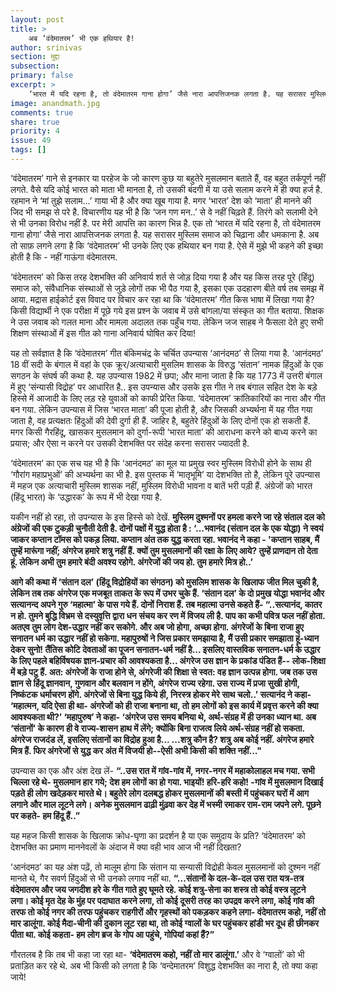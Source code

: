 ```yaml
---
layout: post
title: >
    अब ‘वंदेमातरम’ भी एक हथियार है!
author: srinivas
section: मुद्दा
subsection:
primary: false
excerpt: >
    ‘भारत में यदि रहना है, तो वंदेमातरम गाना होगा’ जैसे नारा आपत्तिजनक लगता है. यह सरासर मुस्लिम समाज को चिढ़ाना और धमकाना है. अब तो साफ़ लगने लगा है कि ‘वंदेमातरम’ भी उनके लिए एक हथियार बन गया है. ऐसे में मुझे भी कहने की इच्छा होती है कि - नहीं गाऊंगा वंदेमातरम.
image: anandmath.jpg
comments: true
share: true
priority: 4
issue: 49
tags: []
---
```


‘वंदेमातरम’ गाने से इनकार या परहेज के जो कारण कुछ या बहुतेरे मुसलमान बताते हैं, वह बहुत तर्कपूर्ण नहीं लगते. वैसे यदि कोई भारत को माता भी मानता है, तो उसकी बंदगी में या उसे सलाम करने में ही क्या हर्ज है. रहमान ने ‘मां तुझे सलाम...’ गाया भी है और क्या खूब गाया है. मगर ‘भारत’ देश को ‘माता’ ही मानने की जिद भी समझ से परे है. विचारणीय यह भी है कि ‘जन गण  मन..’ से वे नहीं चिढ़ते हैं. तिरंगे को सलामी देने से भी उनका विरोध नहीं है. पर मेरी आपत्ति का कारण भिन्न है. एक तो ‘भारत में यदि रहना है, तो वंदेमातरम गाना होगा’ जैसे नारा आपत्तिजनक लगता है. यह सरासर मुस्लिम समाज को चिढ़ाना और धमकाना है. अब तो साफ़ लगने लगा है कि ‘वंदेमातरम’ भी उनके लिए एक हथियार बन गया है. ऐसे में मुझे भी कहने की इच्छा होती है कि - नहीं गाऊंगा वंदेमातरम.

‘वंदेमातरम’ को किस तरह देशभक्ति की अनिवार्य शर्त से जोड़ दिया गया है और यह किस तरह पूरे (हिंदू) समाज को, संवैधानिक संस्थाओं से जुड़े लोगों तक भी पैठ गया है, इसका एक उदहारण बीते वर्ष तब समझ में आया. मद्रास हाईकोर्ट इस विवाद पर विचार कर रहा था कि ‘वंदेमातरम’ गीत किस भाषा में लिखा गया है? किसी विद्यार्थी ने एक परीक्षा में पूछे गये इस प्रश्न के जवाब में उसे बांगला/या संस्कृत का गीत बताया. शिक्षक ने उस जवाब को गलत माना और मामला अदालत तक पहुँच गया. लेकिन जज साहब ने फैसला देते हुए सभी शिक्षण संस्थाओं में इस गीत को गाना अनिवार्य घोषित कर दिया!

यह तो सर्वज्ञात है कि ‘वंदेमातरम’ गीत बंकिमचंद्र के चर्चित उपन्यास ‘आनंदमठ’ से लिया गया है. ‘आनंदमठ’ 18 वीं सदी के बंगाल में वहां के एक क्रूर/अत्याचारी मुसलिम शासक के विरुद्ध ‘संतान’ नामक हिंदुओं के एक सगठन के संघर्ष की कथा है. यह उपन्यास  1982 में छपा; और माना जाता है कि यह  1773 में उत्तरी बंगाल में हुए ‘संन्यासी विद्रोह’ पर आधारित है.. इस उपन्यास और उसके इस गीत ने तब बंगाल सहित देश के बड़े हिस्से में आजादी के लिए लड़ रहे युवाओं को काफी प्रेरित किया. ‘वंदेमातरम’ क्रांतिकारियों का नारा और गीत बन गया. लेकिन उपन्यास में जिस ‘भारत माता’ की पूजा होती है, और जिसकी अभ्यर्थना में यह गीत गया जाता है, वह प्रत्यक्षतः हिंदुओं की देवी दुर्गा ही हैं. जाहिर है, बहुतेरे हिंदुओं के लिए दोनों एक हो सकती हैं.  मगर किसी गैरहिंदू, खासकर मुसलमान को दुर्गा-रूपी ‘भारत माता’ की आराधना करने को बाध्य करने का प्रयास; और ऐसा न करने पर उसकी देशभक्ति पर संदेह करना सरासर ज्यादती है.

‘वंदेमातरम’ का एक सच यह भी है कि ‘आनंदमठ’ का मूल या प्रमुख स्वर मुस्लिम विरोधी होने के साथ ही ‘गौरांग महाप्रभुओं’ की अभ्यर्थना का भी है. इस पुस्तक में ‘मातृभूमि’ या देशभक्ति तो है, लेकिन पूरे उपन्यास में महज एक अत्याचारी  मुस्लिम शासक नहीं,  मुस्लिम विरोधी भावना व बातें भरी पड़ी हैं. अंग्रेजों को भारत (हिंदू भारत) के ‘उद्धारक’ के रूप में भी देखा गया है.

यकीन नहीं हो रहा, तो उपन्यास के इस हिस्से को देखें. **मुस्लिम दुश्मनों पर हमला करने जा रहे संताल दल को अंग्रेजों की एक टुकड़ी चुनौती देती है. दोनों पक्षों में युद्ध होता है :  ‘...भवानंद (संतान दल के एक योद्धा) ने स्वयं जाकर कप्तान टॉमस को पकड़ लिया. कप्तान अंत तक युद्ध करता रहा. भवानंद ने कहा - 'कप्तान साहब, मैं तुम्हें मारूंगा नहीं; अंगरेज हमारे शत्रु नहीं हैं. क्यों तुम मुसलमानों की रक्षा के लिए आये? तुम्हें प्राणदान तो देता हूं. लेकिन अभी तुम हमारे बंदी अवश्य रहोगे. अंगरेजों की जय हो. तुम हमारे मित्र हो..’**

**आगे की कथा में ‘संतान दल’ (हिंदू विद्रोहियों का संगठन) को मुसलिम शासक के खिलाफ जीत मिल चुकी है, लेकिन तब तक अंगरेज एक मजबूत ताकत के रूप में उभर चुके हैं. ‘संतान दल’ के दो प्रमुख योद्धा भवानंद और सत्यानन्द अपने गुरु ‘महात्मा’ के पास गये हैं. दोनों निराश हैं. तब महात्मा उनसे कहते हैं- “..सत्यानंद, कातर न हो. तुमने बुद्धि विभ्रम से दस्युवृत्ति द्वारा धन संचय कर रण में विजय ली है. पाप का कभी पवित्र फल नहीं होता. अतएव तुम लोग देश-उद्धार नहीं कर सकोगे. और अब जो होगा, अच्छा होगा. अंगरेजों के बिना राजा हुए सनातन धर्म का उद्धार नहीं हो सकेगा. महापुरुषों ने जिस प्रकार समझाया है, मैं उसी प्रकार समझाता हूं-ध्यान देकर सुनो! तैंतिस कोटि देवताओं का पूजन सनातन-धर्म नहीं है... इसलिए वास्तविक सनातन-धर्म के उद्धार के लिए पहले बहिर्विषयक ज्ञान-प्रचार की आवश्यकता है... अंगरेज उस ज्ञान के प्रकांड पंडित हैं-- लोक-शिक्षा में बड़े पटु हैं. अत: अंगरेजों के राजा होने से, अंगरेजी की शिक्षा से स्वत: वह ज्ञान उत्पन्न होगा. जब तक उस ज्ञान से हिंदू ज्ञानवान, गुणवान और बलवान न होंगे, अंगरेज राज्य रहेगा. उस राज्य में प्रजा सुखी होगी, निष्कंटक धर्माचरण होंगे. अंगरेजों से बिना युद्ध किये ही, निरस्त्र होकर मेरे साथ चलो..’ सत्यानंद ने कहा- ‘महात्मन, यदि ऐसा ही था- अंगरेजों को ही राजा बनाना था, तो हम लोगों को इस कार्य में प्रवृत्त करने की क्या आवश्यकता थी?’ ‘महापुरुष’ ने कहा- ‘अंगरेज उस समय बनिया थे, अर्थ-संग्रह में ही उनका ध्यान था. अब ‘संतानों’ के कारण ही वे राज्य-शासन हाथ में लेंगे; क्योंकि बिना राजत्व लिये अर्थ-संग्रह नहीं हो सकता. अंगरेज राजदंड लें, इसलिए संतानों का विद्रोह हुआ है... ...शत्रु कौन है? शत्रु अब कोई नहीं. अंगरेज हमारे मित्र हैं. फिर अंगरेजों से युद्ध कर अंत में विजयी हो--ऐसी अभी किसी की शक्ति नहीं..."**

उपन्यास का एक और अंश देख लें- **“..उस रात में गांव-गांव में, नगर-नगर में महाकोलाहल मच गया. सभी चिल्ला रहे थे- मुसलमान हार गये; देश हम लोगों का हो गया. भाइयों! हरि-हरि कहो! -गांव में मुसलमान दिखाई पड़ते ही लोग खदेड़कर मारते थे। बहुतेरे लोग दलबद्ध होकर मुसलमानों की बस्ती में पहुंचकर घरों में आग लगाने और माल लूटने लगे। अनेक मुसलमान ढाढ़ी मुंढ़वा कर देह में भस्मी रमाकर राम-राम जपने लगे. पूछने पर कहते- हम हिंदू हैं..”**

यह महज किसी शासक के खिलाफ क्रोध-घृणा का प्रदर्शन है या एक समुदाय के प्रति? ‘वंदेमातरम’ को देशभक्ति का प्रमाण माननेवलों के अंदाज में क्या वही भाव आज भी नहीं दिखता?

‘आनंदमठ’ का यह अंश पढ़ें, तो मालूम होगा कि संतान या सन्यासी विद्रोही केवल मुसलमानों को दुश्मन नहीं मानते थे, गैर सवर्ण हिंदुओं से भी उनको लगाव नहीं था. **“...संतानों के दल-के-दल उस रात यत्र-तत्र वंदेमातरम और जय जगदीश हरे के गीत गाते हुए घूमते रहे. कोई शत्रु-सेना का शस्त्र तो कोई वस्त्र लूटने लगा। कोई मृत देह के मुंह पर पदाघात करने लगा, तो कोई दूसरी तरह का उपद्रव करने लगा, कोई गांव की तरफ तो कोई नगर की तरफ पहुंचकर राहगीरों और गृहस्थों को पकड़कर कहने लगा- वंदेमातरम कहो, नहीं तो मार डालूंगा. कोई मैदा-चीनी की दुकान लूट रहा था, तो कोई ग्वालों के घर पहुंचकर हांडी भर दूध ही छीनकर पीता था. कोई कहता- हम लोग ब्रज के गोप आ पहुंचे, गोपियां कहां हैं?”**

गौरतलब है कि तब भी कहा जा रहा था- **‘वंदेमातरम कहो, नहीं तो मार डालूंगा.’** और वे ‘ग्वालों’ को भी प्रताड़ित कर रहे थे. अब भी किसी को लगता है कि ‘वन्देमातरम’ विशुद्ध देशभक्ति का नारा है, तो क्या कहा जाये!